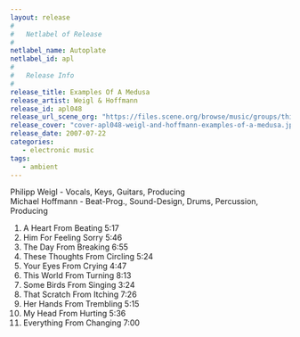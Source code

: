 ```yaml
---
layout: release
#
#   Netlabel of Release
#
netlabel_name: Autoplate
netlabel_id: apl
#
#   Release Info
#
release_title: Examples Of A Medusa
release_artist: Weigl & Hoffmann
release_id: apl048
release_url_scene_org: "https://files.scene.org/browse/music/groups/thinner/autoplate/zip/"
release_cover: "cover-apl048-weigl-and-hoffmann-examples-of-a-medusa.jpg"
release_date: 2007-07-22
categories:
   - electronic music
tags:
   - ambient
---
```

Philipp Weigl - Vocals, Keys, Guitars, Producing  
Michael Hoffmann - Beat-Prog., Sound-Design, Drums, Percussion, Producing

1. A Heart From Beating    5:17
2. Him For Feeling Sorry   5:46
3. The Day From Breaking   6:55
4. These Thoughts From Circling    5:24
5. Your Eyes From Crying   4:47
6. This World From Turning 8:13
7. Some Birds From Singing 3:24
8. That Scratch From Itching   7:26
9. Her Hands From Trembling    5:15
10. My Head From Hurting    5:36
11. Everything From Changing   7:00

